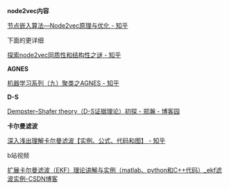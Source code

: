 **node2vec内容**

[节点嵌入算法—Node2vec原理与优化 - 知乎](https://zhuanlan.zhihu.com/p/267371107)

下面的更详细

[探索node2vec同质性和结构性之谜 - 知乎](https://zhuanlan.zhihu.com/p/68453999)

**AGNES**

[机器学习系列（九）聚类之AGNES - 知乎](https://zhuanlan.zhihu.com/p/367956614)

**D-S**

[Dempster–Shafer theory（D-S证据理论）初探 - 郑瀚 - 博客园](https://www.cnblogs.com/LittleHann/p/12697865.html#_label3_4_1_0)

**卡尔曼滤波**

[深入浅出理解卡尔曼滤波【实例、公式、代码和图】 - 知乎](https://zhuanlan.zhihu.com/p/649997859)

b站视频

[扩展卡尔曼滤波（EKF）理论讲解与实例（matlab、python和C++代码）_ekf滤波实例-CSDN博客](https://blog.csdn.net/O_MMMM_O/article/details/106078679)









